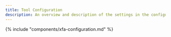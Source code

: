 ```yaml
---
title: Tool Configuration
description: An overview and description of the settings in the configuration menu of the Xtract ODP component
---
```


{% include "components/xfa-configuration.md"  %}
